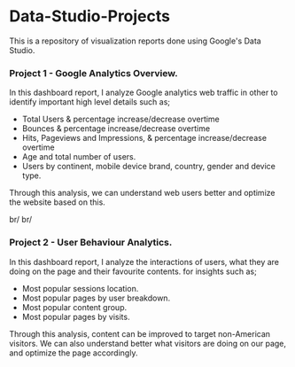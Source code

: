 # Data-Studio-Projects
This is a repository of visualization reports done using Google's Data Studio.

### Project 1 - Google Analytics Overview.

In this dashboard report, I analyze Google analytics web traffic in other to identify important high level details such as;
* Total Users & percentage increase/decrease overtime
* Bounces & percentage increase/decrease overtime
* Hits, Pageviews and Impressions, & percentage increase/decrease overtime
* Age and total number of users.
* Users by continent, mobile device brand, country, gender and device type.

Through this analysis, we can understand web users better and optimize the website based on this.


br/
br/


### Project 2 - User Behaviour Analytics.
In this dashboard report, I analyze the interactions of users, what they are doing on the page and their favourite contents. for insights such as;
* Most popular sessions location.
* Most popular pages by user breakdown.
* Most popular content group.
* Most popular pages by visits.

Through this analysis, content can be improved to target non-American visitors.
We can also understand better what visitors are doing on our page, and optimize the page accordingly.
